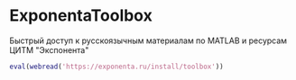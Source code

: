 # ExponentaToolbox

Быстрый доступ к русскоязычным материалам по MATLAB и ресурсам ЦИТМ "Экспонента"

``` MATLAB
eval(webread('https://exponenta.ru/install/toolbox'))
```
